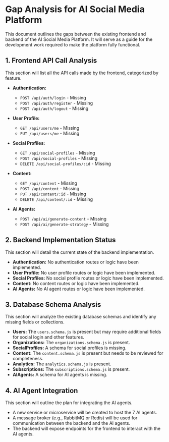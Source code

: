 # Gap Analysis for AI Social Media Platform

This document outlines the gaps between the existing frontend and backend of the AI Social Media Platform. It will serve as a guide for the development work required to make the platform fully functional.

## 1. Frontend API Call Analysis

This section will list all the API calls made by the frontend, categorized by feature.

*   **Authentication:**
    *   `POST /api/auth/login` - Missing
    *   `POST /api/auth/register` - Missing
    *   `POST /api/auth/logout` - Missing

*   **User Profile:**
    *   `GET /api/users/me` - Missing
    *   `PUT /api/users/me` - Missing

*   **Social Profiles:**
    *   `GET /api/social-profiles` - Missing
    *   `POST /api/social-profiles` - Missing
    *   `DELETE /api/social-profiles/:id` - Missing

*   **Content:**
    *   `GET /api/content` - Missing
    *   `POST /api/content` - Missing
    *   `PUT /api/content/:id` - Missing
    *   `DELETE /api/content/:id` - Missing

*   **AI Agents:**
    *   `POST /api/ai/generate-content` - Missing
    *   `POST /api/ai/generate-strategy` - Missing

## 2. Backend Implementation Status

This section will detail the current state of the backend implementation.

*   **Authentication:** No authentication routes or logic have been implemented.
*   **User Profile:** No user profile routes or logic have been implemented.
*   **Social Profiles:** No social profile routes or logic have been implemented.
*   **Content:** No content routes or logic have been implemented.
*   **AI Agents:** No AI agent routes or logic have been implemented.

## 3. Database Schema Analysis

This section will analyze the existing database schemas and identify any missing fields or collections.

*   **Users:** The `users.schema.js` is present but may require additional fields for social login and other features.
*   **Organizations:** The `organizations.schema.js` is present.
*   **SocialProfiles:** A schema for social profiles is missing.
*   **Content:** The `content.schema.js` is present but needs to be reviewed for completeness.
*   **Analytics:** The `analytics.schema.js` is present.
*   **Subscriptions:** The `subscriptions.schema.js` is present.
*   **AIAgents:** A schema for AI agents is missing.

## 4. AI Agent Integration

This section will outline the plan for integrating the AI agents.

*   A new service or microservice will be created to host the 7 AI agents.
*   A message broker (e.g., RabbitMQ or Redis) will be used for communication between the backend and the AI agents.
*   The backend will expose endpoints for the frontend to interact with the AI agents.

